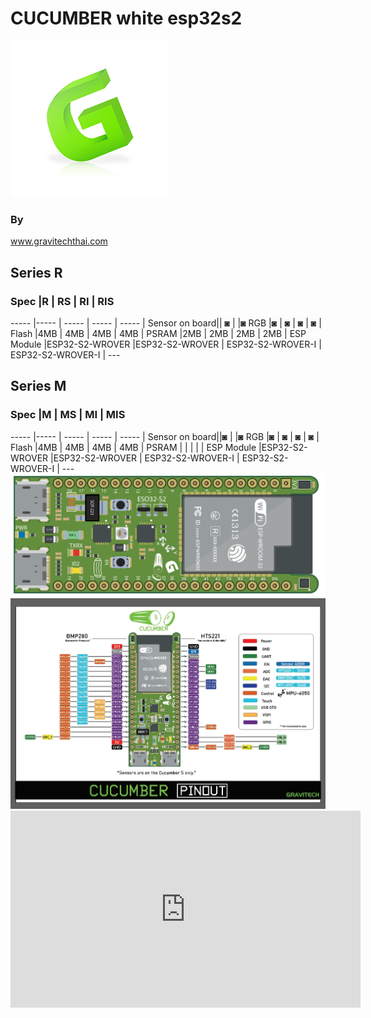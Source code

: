 <h1>CUCUMBER white esp32s2</h1>
<img src="media/LOGO.PNG">
<h3>By</h3> <a href="www.gravitechthai.com">www.gravitechthai.com</a>
<h2>Series R</h2>

<h3>Spec  |R  | RS  |  RI | RIS</h3>
----- |----- | ----- | ----- | ----- |
Sensor on board|| ◙ |  |◙
RGB                   |◙ | ◙ | ◙ | ◙ |
Flash                 |4MB | 4MB | 4MB | 4MB |
PSRAM                 |2MB | 2MB | 2MB | 2MB |
ESP Module                 |ESP32-S2-WROVER |ESP32-S2-WROVER | ESP32-S2-WROVER-I | ESP32-S2-WROVER-I	 |
---
<h2>Series M</h2>

<h3>Spec  |M  | MS  |  MI | MIS</h3>
----- |----- | ----- | ----- | ----- |
Sensor on board||◙  |  |◙
RGB                   |◙ | ◙ | ◙ | ◙ |
Flash                 |4MB | 4MB | 4MB | 4MB |
PSRAM                 | |  |  |  |
ESP Module                 |ESP32-S2-WROVER |ESP32-S2-WROVER | ESP32-S2-WROVER-I | ESP32-S2-WROVER-I	 |
---

<img src="media/cucumber.jpg">

<img src="media/cucumber_pinout.jpg">

<iframe width="560" height="315" src="https://www.youtube.com/embed/iF-GP4pNAEA?start=1" frameborder="0" allow="accelerometer; autoplay; encrypted-media; gyroscope; picture-in-picture" allowfullscreen></iframe>


  
